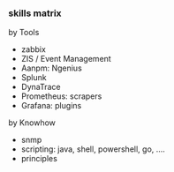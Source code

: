 ### skills matrix ###

by Tools
- zabbix
- ZIS / Event Management
- Aanpm:  Ngenius
- Splunk
- DynaTrace
- Prometheus: scrapers
- Grafana: plugins

by Knowhow
- snmp
- scripting: java, shell, powershell, go, ....
- principles 

